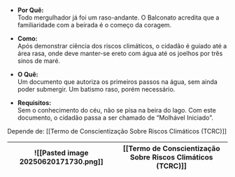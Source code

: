 - **Por Quê:**  
    Todo mergulhador já foi um raso-andante. O Balconato acredita que a familiaridade com a beirada é o começo da coragem.
    
- **Como:**  
    Após demonstrar ciência dos riscos climáticos, o cidadão é guiado até a área rasa, onde deve manter-se ereto com água até os joelhos por três sinos de maré.
    
- **O Quê:**  
    Um documento que autoriza os primeiros passos na água, sem ainda poder submergir. Um batismo raso, porém necessário.
    
- **Requisitos:**  
    Sem o conhecimento do céu, não se pisa na beira do lago. Com este documento, o cidadão passa a ser chamado de “Molhável Iniciado”.

Depende de: [[Termo de Conscientização Sobre Riscos Climáticos (TCRC)]]


| ![[Pasted image 20250620171730.png]] | [[Termo de Conscientização Sobre Riscos Climáticos (TCRC)]]<br> |
| ------------------------------------ | --------------------------------------------------------------- |

